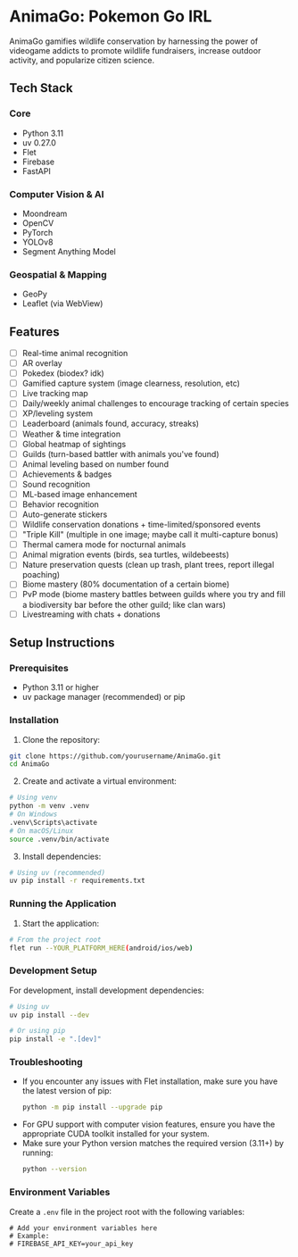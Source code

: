 # AnimaGo: Pokemon Go IRL

AnimaGo gamifies wildlife conservation by harnessing the power of videogame addicts to promote wildlife fundraisers, increase outdoor activity, and popularize citizen science.

## Tech Stack  
### Core  
- Python 3.11  
- uv 0.27.0  
- Flet  
- Firebase
- FastAPI  

### Computer Vision & AI  
- Moondream  
- OpenCV  
- PyTorch  
- YOLOv8  
- Segment Anything Model  

### Geospatial & Mapping  
- GeoPy  
- Leaflet (via WebView)  


## Features

- [ ] Real-time animal recognition
- [ ] AR overlay
- [ ] Pokedex (biodex? idk)
- [ ] Gamified capture system (image clearness, resolution, etc)
- [ ] Live tracking map
- [ ] Daily/weekly animal challenges to encourage tracking of certain species
- [ ] XP/leveling system
- [ ] Leaderboard (animals found, accuracy, streaks)
- [ ] Weather & time integration
- [ ] Global heatmap of sightings
- [ ] Guilds (turn-based battler with animals you've found)
- [ ] Animal leveling based on number found
- [ ] Achievements & badges
- [ ] Sound recognition
- [ ] ML-based image enhancement
- [ ] Behavior recognition
- [ ] Auto-generate stickers
- [ ] Wildlife conservation donations + time-limited/sponsored events
- [ ] "Triple Kill" (multiple in one image; maybe call it multi-capture bonus)
- [ ] Thermal camera mode for nocturnal animals
- [ ] Animal migration events (birds, sea turtles, wildebeests)
- [ ] Nature preservation quests (clean up trash, plant trees, report illegal poaching)
- [ ] Biome mastery (80% documentation of a certain biome)
- [ ] PvP mode (biome mastery battles between guilds where you try and fill a biodiversity bar before the other guild; like clan wars)
- [ ] Livestreaming with chats + donations

## Setup Instructions

### Prerequisites
- Python 3.11 or higher
- uv package manager (recommended) or pip

### Installation

1. Clone the repository:
```bash
git clone https://github.com/yourusername/AnimaGo.git
cd AnimaGo
```

2. Create and activate a virtual environment:
```bash
# Using venv
python -m venv .venv
# On Windows
.venv\Scripts\activate
# On macOS/Linux
source .venv/bin/activate
```

3. Install dependencies:
```bash
# Using uv (recommended)
uv pip install -r requirements.txt
```

### Running the Application

1. Start the application:
```bash
# From the project root
flet run --YOUR_PLATFORM_HERE(android/ios/web)
```



### Development Setup

For development, install development dependencies:
```bash
# Using uv
uv pip install --dev

# Or using pip
pip install -e ".[dev]"
```

### Troubleshooting

- If you encounter any issues with Flet installation, make sure you have the latest version of pip:
  ```bash
  python -m pip install --upgrade pip
  ```
- For GPU support with computer vision features, ensure you have the appropriate CUDA toolkit installed for your system.
- Make sure your Python version matches the required version (3.11+) by running:
  ```bash
  python --version
  ```

### Environment Variables

Create a `.env` file in the project root with the following variables:
```env
# Add your environment variables here
# Example:
# FIREBASE_API_KEY=your_api_key
```
